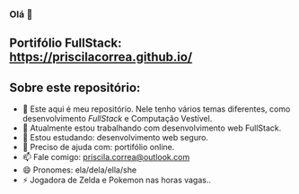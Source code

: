 ### Olá 👋

## Portifólio FullStack: https://priscilacorrea.github.io/

## Sobre este repositório:
 - 🌱 Este aqui é meu repositório. Nele tenho vários temas diferentes, 
como desenvolvimento *FullStack* e Computação Vestível.
 - 🔭 Atualmente estou trabalhando com desenvolvimento web FullStack.
 - 🌱 Estou estudando: desenvolvimento web seguro.
 - 🤔 Preciso de ajuda com: portifólio online.
 - 📫 Fale comigo: priscila.correa@outlook.com
 - 😄 Pronomes: ela/dela/ella/she
 - ⚡ Jogadora de Zelda e Pokemon nas horas vagas..
